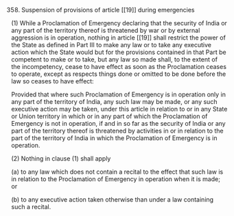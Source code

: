 358. Suspension of provisions of article [[19]]  during emergencies

(1) While a Proclamation of Emergency declaring that the security of India or any part of the territory thereof is threatened by war or by external aggression is in operation, nothing in article [[19]]  shall restrict the power of the State as defined in Part III to make any law or to take any executive action which the State would but for the provisions contained in that Part be competent to make or to take, but any law so made shall, to the extent of the incompetency, cease to have effect as soon as the Proclamation ceases to operate, except as respects things done or omitted to be done before the law so ceases to have effect:

Provided that where such Proclamation of Emergency is in operation only in any part of the territory of India, any such law may be made, or any such executive action may be taken, under this article in relation to or in any State or Union territory in which or in any part of which the Proclamation of Emergency is not in operation, if and in so far as the security of India or any part of the territory thereof is threatened by activities in or in relation to the part of the territory of India in which the Proclamation of Emergency is in operation.

(2) Nothing in clause (1) shall apply

(a) to any law which does not contain a recital to the effect that such law is in relation to the Proclamation of Emergency in operation when it is made; or

(b) to any executive action taken otherwise than under a law containing such a recital.

